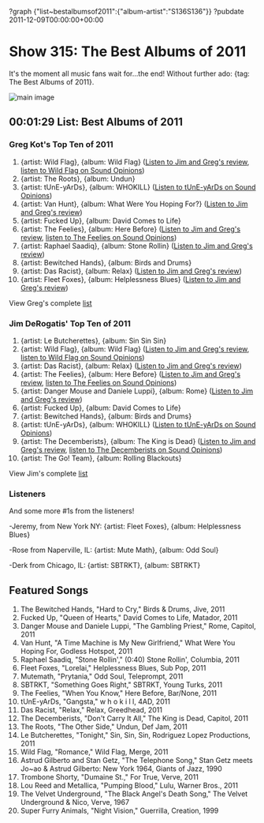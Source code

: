 ?graph {"list~bestalbumsof2011":{"album-artist":"S136S136"}}
?pubdate 2011-12-09T00:00:00+00:00

# Show 315: The Best Albums of 2011
It's the moment all music fans wait for…the end! Without further ado: {tag: The Best Albums of 2011}.

![main image](http://static.soundopinions.org/images/2011/bestof2011.jpg)


## 00:01:29 List: Best Albums of 2011
### Greg Kot's Top Ten of 2011

1. {artist: Wild Flag}, {album: Wild Flag} ([Listen to Jim and Greg's review](/show/302/), [listen to Wild Flag on Sound Opinions](/show/311/))
2. {artist: The Roots}, {album: Undun}  
3. {artist: tUnE-yArDs}, {album: WHOKILL} ([Listen to tUnE-yArDs on Sound Opinions](/show/294))
4. {artist: Van Hunt}, {album: What Were You Hoping For?} ([Listen to Jim and Greg's review](/show/307/))
5. {artist: Fucked Up}, {album: David Comes to Life}  
6. {artist: The Feelies}, {album: Here Before} ([Listen to Jim and Greg's review](/show/284/), [listen to The Feelies on Sound Opinions](/show/138/))
7. {artist: Raphael Saadiq}, {album: Stone Rollin} ([Listen to Jim and Greg's review](/show/289/))
8. {artist: Bewitched Hands}, {album: Birds and Drums}
9. {artist: Das Racist}, {album: Relax} ([Listen to Jim and Greg's review](/show/305/))
10. {artist: Fleet Foxes}, {album: Helplessness Blues} ([Listen to Jim and Greg's review](/show/285/))

View Greg's complete [list](http://articles.chicagotribune.com/2011-12-02/entertainment/chi-top-albums-of-2011-wild-flag-top-album-of-2011-20111202_1_top-albums-ambitious-album-list-of-best-albums) 

### Jim DeRogatis' Top Ten of 2011

1. {artist: Le Butcherettes}, {album: Sin Sin Sin}
2. {artist: Wild Flag}, {album: Wild Flag} ([Listen to Jim and Greg's review](/show/302/), [listen to Wild Flag on Sound Opinions](/show/311/))
3. {artist: Das Racist}, {album: Relax} ([Listen to Jim and Greg's review](/show/305/))
4. {artist: The Feelies}, {album: Here Before}  ([Listen to Jim and Greg's review](/show/284/), [listen to The Feelies on Sound Opinions](/show/138/))
5. {artist: Danger Mouse and Daniele Luppi}, {album: Rome} ([Listen to Jim and Greg's review](/show/286/))
6. {artist: Fucked Up}, {album: David Comes to Life}  
7. {artist: Bewitched Hands}, {album: Birds and Drums}  
8. {artist: tUnE-yArDs}, {album: WHOKILL} ([Listen to tUnE-yArDs on Sound Opinions](/show/294))
9. {artist: The Decemberists}, {album: The King is Dead} ([Listen to Jim and Greg's review](/show/269/), [listen to The Decemberists on Sound Opinions](/show/80/))
10. {artist: The Go! Team}, {album: Rolling Blackouts}  

View Jim's complete [list](http://www.wbez.org/blog/jim-derogatis/2011-12-07/my-40-favorite-albums-2011-94525)

### Listeners
And some more #1s from the listeners!

-Jeremy, from New York NY: {artist: Fleet Foxes}, {album: Helplessness Blues}

-Rose from Naperville, IL: {artist: Mute Math}, {album: Odd Soul}

-Derk from Chicago, IL: {artist: SBTRKT}, {album: SBTRKT}


## Featured Songs
1. The Bewitched Hands, "Hard to Cry," Birds & Drums, Jive, 2011
2. Fucked Up, "Queen of Hearts," David Comes to Life, Matador, 2011
3. Danger Mouse and Daniele Luppi, "The Gambling Priest," Rome, Capitol, 2011
4. Van Hunt, "A Time Machine is My New Girlfriend," What Were You Hoping For, Godless Hotspot, 2011
5. Raphael Saadiq, "Stone Rollin'," (0:40) Stone Rollin', Columbia, 2011
6. Fleet Foxes, "Lorelai," Helplessness Blues, Sub Pop, 2011
7. Mutemath, "Prytania," Odd Soul, Teleprompt, 2011
8. SBTRKT, "Something Goes Right," SBTRKT, Young Turks, 2011
9. The Feelies, "When You Know," Here Before, Bar/None, 2011
10. tUnE-yArDs, "Gangsta," w h o k i l l, 4AD, 2011
11. Das Racist, "Relax," Relax, Greedhead, 2011
12. The Decemberists, "Don't Carry It All," The King is Dead, Capitol, 2011
13. The Roots, "The Other Side," Undun, Def Jam, 2011
14. Le Butcherettes, "Tonight," Sin, Sin, Sin, Rodriguez Lopez Productions, 2011
15. Wild Flag, "Romance," Wild Flag, Merge, 2011
16. Astrud Gilberto and Stan Getz, "The Telephone Song," Stan Getz meets Jo~ao & Astrud Gilberto: New York 1964, Giants of Jazz, 1990
17. Trombone Shorty, "Dumaine St.," For True, Verve, 2011
18. Lou Reed and Metallica, "Pumping Blood," Lulu, Warner Bros., 2011
19. The Velvet Underground, "The Black Angel's Death Song," The Velvet Underground & Nico, Verve, 1967
20. Super Furry Animals, "Night Vision," Guerrilla, Creation, 1999